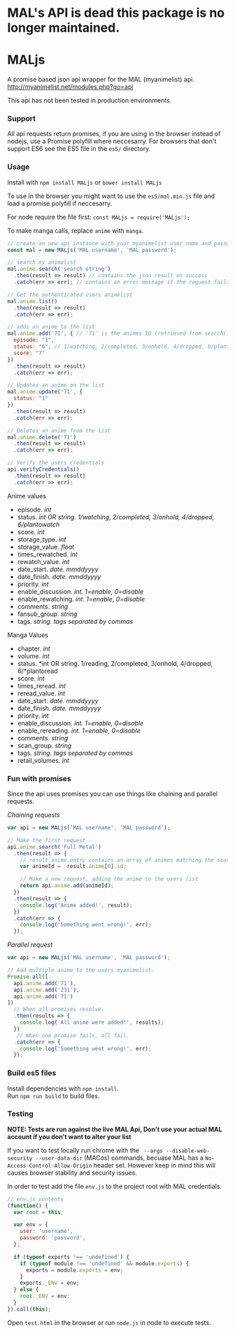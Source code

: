 # MAL's API is dead this package is no longer maintained.

# MALjs

A promise based json api wrapper for the MAL (myanimelist) api. http://myanimelist.net/modules.php?go=api

This api has not been tested in production environments.  

### Support
All api requests return promises, if you are using in the browser instead of nodejs, use a Promise polyfill where neccesarry. For browsers that don't support ES6 see the ES5 file in the `es5/` directory.

### Usage
Install with `npm install MALjs` or `bower install MALjs`

To use in the browser you might want to use the `es5/mal.min.js` file and load a promise polyfill if neccesarry.

For node require the file first: `const MALjs = require('MALjs');`

To make manga calls, replace `anime` with `manga`.

```js
// create an new api instance with your myanimelist user name and password
const mal = new MALjs('MAL username', 'MAL password');

// search my animelist
mal.anime.search('search string')
  .then(result => result) // contains the json result on success
  .catch(err => err); // contains an error message if the request fails

// Get the authenticated users animelist
mal.anime.list()
  .then(result => result)
  .catch(err => err);

// adds an anime to the list
mal.anime.add('71', { // '71' is the animes ID (retrieved from search())
  episode: "1",
  status: "6", // 1/watching, 2/completed, 3/onhold, 4/dropped, 6/plantowatch
  score: "7"
})
  .then(result => result)
  .catch(err => err);

// Updates an anime on the list
mal.anime.update('71', {
  status: "1"
})
  .then(result => result)
  .catch(err => err);

// Deletes an anime from the list
mal.anime.delete('71')
  .then(result => result)
  .catch(err => err);

// Verify the users credentials
api.verifyCredentials()
  .then(result => result)
  .catch(err => err);

```

Anime values 
- episode. *int*
- status. *int OR string. 1/watching, 2/completed, 3/onhold, 4/dropped, 6/plantowatch*
- score. *int*
- storage_type. *int*
- storage_value. *float*
- times_rewatched. *int*
- rewatch_value. *int*
- date_start. *date. mmddyyyy*
- date_finish. *date. mmddyyyy*
- priority. *int*
- enable_discussion. *int. 1=enable, 0=disable*
- enable_rewatching. *int. 1=enable, 0=disable*
- comments. *string*
- fansub_group. *string*
- tags. *string. tags separated by commas*

Manga Values  
- chapter. *int*
- volume. *int*
- status. *int OR string. 1/reading, 2/completed, 3/onhold, 4/dropped, 6/*plantoread
- score. *int*
- times_reread. *int*
- reread_value. *int*
- date_start. *date. mmddyyyy*
- date_finish. *date. mmddyyyy*
- priority. *int*
- enable_discussion. *int. 1=enable, 0=disable*
- enable_rereading. *int. 1=enable, 0=disable*
- comments. *string*
- scan_group. *string*
- tags. *string. tags separated by commas*
- retail_volumes. *int*

### Fun with promises
Since the api uses promises you can use things like chaining and parallel requests.

*Chaining requests*

```js
var api = new MALjs('MAL username', 'MAL password');

// Make the first request
api.anime.search('Full Metal')
  .then(result => {
    // result.anime.entry contains an array of animes matching the search query
    var animeId =  result.anime[0].id;

    // Make a new request, adding the anime to the users list
    return api.anime.add(animeId);
  })
  .then(result => {
    console.log('Anime added!', result);
  })
  .catch(err => {
    console.log('Something went wrong!', err);
  });
```

*Parallel request*

```js
var api = new MALjs('MAL username', 'MAL password');

// Add multiple anime to the users myanimelist.
Promise.all([
  api.anime.add('71'),
  api.anime.add('231'),
  api.anime.add('71')
])
  // When all promises resolve.
  .then(results => {
    console.log('All anime were added!', results);
  })
   // When one promise fails, all fail.
  .catch(err => {
    console.log('Something went wrong!', err);
  });
```

### Build es5 files
Install dependencies with `npm install`.  
Run `npm run build` to build files.  

### Testing

**NOTE: Tests are run against the live MAL Api, Don't use your actual MAL account if you don't want to alter your list**

If you want to test locally run chrome with the ` --args --disable-web-security --user-data-dir` (MACos) commands, becuase MAL has a `No-Access-Control-Allow-Origin` header set. However keep in mind this will causes browser stability and security issues.

In order to test add the file `env.js` to the project root with MAL credentials.

```js
// env.js contents
(function() {
  var root = this;

  var env = {
    user: 'username',
    password: 'password',
  };

  if (typeof exports !== 'undefined') {
    if (typeof module !== 'undefined' && module.exports) {
      exports = module.exports = env;
    }
    exports._ENV = env;
  } else {
    root._ENV = env;
  }
}).call(this);

```

Open `test.html` in the browser or run `node.js` in node to execute tests.
